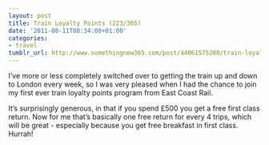 ```yaml
---
layout: post
title: Train Loyalty Points (223/365)
date: '2011-08-11T08:34:00+01:00'
categories:
- travel
tumblr_url: http://www.somethingnew365.com/post/44061575280/train-loyalty-points-223365
---
```

I’ve more or less completely switched over to getting the train up and down to London every week, so I was very pleased when I had the chance to join my first ever train loyalty points program from East Coast Rail.

It’s surprisingly generous, in that if you spend £500 you get a free first class return. Now for me that’s basically one free return for every 4 trips, which will be great - especially because you get free breakfast in first class. Hurrah!
